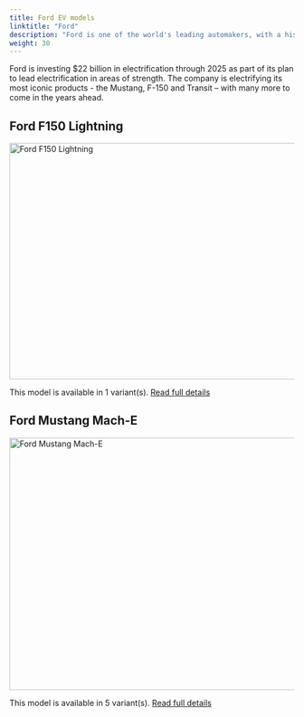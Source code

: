```yaml
---
title: Ford EV models
linktitle: "Ford"
description: "Ford is one of the world's leading automakers, with a history of innovation and excellence that spans more than a century. Ford is also committed to leading the transition to a more sustainable and electrified future, with a range of hybrid and electric vehicles (EVs) that offer performance, efficiency, technology and convenience."
weight: 30
---
```

Ford is investing $22 billion in electrification through 2025 as part of its plan to lead electrification in areas of strength. The company is electrifying its most iconic products - the Mustang, F-150 and Transit – with many more to come in the years ahead.


## Ford F150 Lightning

<a href="f150_lightning"><img src="https://media.evkx.net/multimedia/models/ford/f150_lightning/f150_lightning_extended_range/main_1_st.jpg" width="800" height="418" alt="Ford F150 Lightning" ></a>

This model is available in 1 variant(s). 
[Read full details](f150_lightning/)

## Ford Mustang Mach-E

<a href="mustang_mach-e"><img src="https://media.evkx.net/multimedia/models/ford/mustang_mach-e/mustang_mach-e_long_range_awd/main_1_st.jpg" width="800" height="446" alt="Ford Mustang Mach-E" ></a>

This model is available in 5 variant(s). 
[Read full details](mustang_mach-e/)
